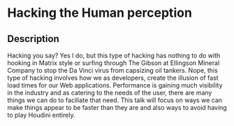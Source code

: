 # Hacking the Human perception

## Description
Hacking you say? Yes I do, but this type of hacking has nothing to do with hooking in Matrix style or surfing through The Gibson at Ellingson Mineral Company to stop the Da Vinci virus from capsizing oil tankers. Nope, this type of hacking involves how we as developers, create the illusion of fast load times for our Web applications. Performance is gaining much visibility in the industry and as catering to the needs of the user, there are many things we can do to faciliate that need. This talk will focus on ways we can make things appear to be faster than they are and also ways to avoid having to play Houdini entirely.

